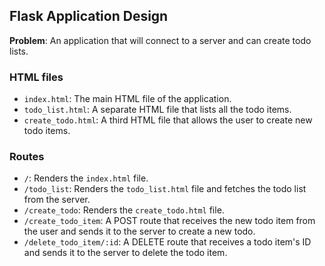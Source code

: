 ## Flask Application Design

**Problem**: An application that will connect to a server and can create todo lists.

### HTML files
- `index.html`: The main HTML file of the application.
- `todo_list.html`: A separate HTML file that lists all the todo items.
- `create_todo.html`: A third HTML file that allows the user to create new todo items.

### Routes

- `/`: Renders the `index.html` file.
- `/todo_list`: Renders the `todo_list.html` file and fetches the todo list from the server.
- `/create_todo`: Renders the `create_todo.html` file.
- `/create_todo_item`: A POST route that receives the new todo item from the user and sends it to the server to create a new todo.
- `/delete_todo_item/:id`: A DELETE route that receives a todo item's ID and sends it to the server to delete the todo item.